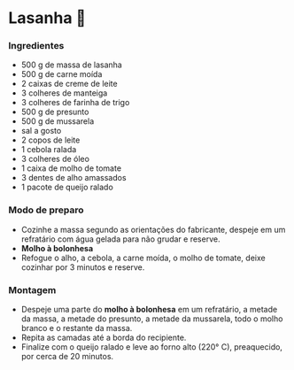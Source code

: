 # Lasanha :cheese:

### Ingredientes

- 500 g de massa de lasanha
- 500 g de carne moída
- 2 caixas de creme de leite
- 3 colheres de manteiga
- 3 colheres de farinha de trigo
- 500 g de presunto
- 500 g de mussarela
- sal a gosto
- 2 copos de leite
- 1 cebola ralada
- 3 colheres de óleo
- 1 caixa de molho de tomate
- 3 dentes de alho amassados
- 1 pacote de queijo ralado



### Modo de preparo

- Cozinhe a massa segundo as orientações do fabricante, despeje em um refratário com água gelada para não grudar e reserve.
- **Molho à bolonhesa**
- Refogue o alho, a cebola, a carne moída, o molho de tomate, deixe cozinhar por 3 minutos e reserve.



### Montagem

- Despeje uma parte do **molho à bolonhesa** em um refratário, a metade da massa, a metade do presunto, a metade da mussarela, todo o molho branco e o restante da massa.
- Repita as camadas até a borda do recipiente.
- Finalize com o queijo ralado e leve ao forno alto (220° C), preaquecido, por cerca de 20 minutos.





